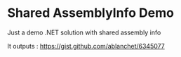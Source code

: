 Shared AssemblyInfo Demo
======================

Just a demo .NET solution with shared assembly info

It outputs : https://gist.github.com/ablanchet/6345077

